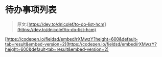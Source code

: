 # 待办事项列表

> 原文:[https://dev.to/dnicolef/to-do-list-hcm](https://dev.to/dnicolef/to-do-list-hcm)

[https://codepen.io/fieldsd/embed/rXMwzY?height=600&default-tab=result&embed-version=2](https://codepen.io/fieldsd/embed/rXMwzY?height=600&default-tab=result&embed-version=2)